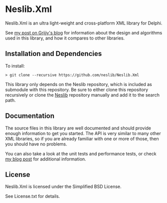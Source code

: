 # Neslib.Xml
Neslib.Xml is an ultra light-weight and cross-platform XML library for Delphi.

See [my post on Grijjy's blog](https://blog.grijjy.com/2020/10/07/an-xml-dom-with-just-8-bytes-per-node/) for information about the design and algorithms used in this library, and how it compares to other libraries.

## Installation and Dependencies

To install:

```shell
> git clone --recursive https://github.com/neslib/Neslib.Xml
```

This library only depends on the Neslib repository, which is included as submodule with this repository. Be sure to either clone this repository recursively or clone the [Neslib](https://github.com/neslib/Neslib) repository manually and add it to the search path.

## Documentation

The source files in this library are well documented and should provide enough information to get you started. The API is very similar to many other XML libraries, so if you are already familiar with one or more of those, then you should have no problems.

You can also take a look at the unit tests and performance tests, or check [my blog post](https://blog.grijjy.com/2020/10/07/an-xml-dom-with-just-8-bytes-per-node/) for additional information.

## License

Neslib.Xml is licensed under the Simplified BSD License. 

See License.txt for details.
